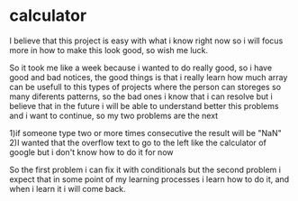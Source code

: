 # calculator

I believe that this project is easy with what i know right now so i will focus
more in how to make this look good, so wish me luck.

So it took me like a week because i wanted to do really good, so i have good 
and bad notices, the good things is that i really learn how much array can be 
usefull to this types of projects where the person can storeges so many diferents
patterns, so the bad ones i know that i can resolve but i believe that in the 
future i will be able to understand better this problems and i want to continue,
so my two problems are the next

1)if someone type two or more times consecutive the result will be "NaN"
2)I wanted that the overflow text to go to the left like the calculator of google
but i don't know how to do it for now

So the first problem i can fix it with conditionals but the second problem i expect that in some point of my learning processes i learn how to do it, and when i learn it i will come back.